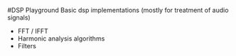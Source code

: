 #DSP Playground
Basic dsp implementations (mostly for treatment of audio signals)
- FFT / IFFT
- Harmonic analysis algorithms
- Filters
